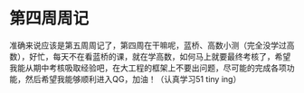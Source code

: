 # 第四周周记

准确来说应该是第五周周记了，第四周在干嘛呢，蓝桥、高数小测（完全没学过高数），好忙，每天不在看蓝桥的课，就在学高数，如何马上就要最终考核了，希望我能从期中考核吸取经验吧，在大工程的框架上不要出问题，尽可能的完成各项功能，然后希望我能够顺利进入QG，加油！（认真学习51 tiny ing）
